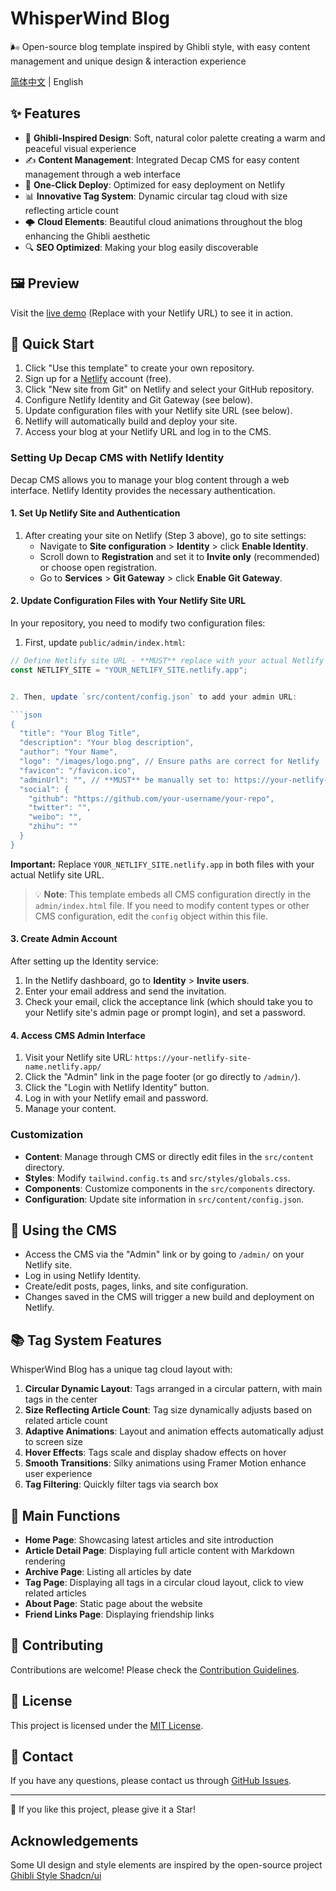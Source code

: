 # WhisperWind Blog

🌬️ Open-source blog template inspired by Ghibli style, with easy content management and unique design & interaction experience

[简体中文](README.zh-CN.md) | English

## ✨ Features

- 🎨 **Ghibli-Inspired Design**: Soft, natural color palette creating a warm and peaceful visual experience
- ✍️ **Content Management**: Integrated Decap CMS for easy content management through a web interface
- 🚀 **One-Click Deploy**: Optimized for easy deployment on Netlify
- 📊 **Innovative Tag System**: Dynamic circular tag cloud with size reflecting article count
- 🌩️ **Cloud Elements**: Beautiful cloud animations throughout the blog enhancing the Ghibli aesthetic
- 🔍 **SEO Optimized**: Making your blog easily discoverable

## 🖼️ Preview

Visit the [live demo](https://your-netlify-site-name.netlify.app/) (Replace with your Netlify URL) to see it in action.

## 🚀 Quick Start

1. Click "Use this template" to create your own repository.
2. Sign up for a [Netlify](https://app.netlify.com/) account (free).
3. Click "New site from Git" on Netlify and select your GitHub repository.
4. Configure Netlify Identity and Git Gateway (see below).
5. Update configuration files with your Netlify site URL (see below).
6. Netlify will automatically build and deploy your site.
7. Access your blog at your Netlify URL and log in to the CMS.

### Setting Up Decap CMS with Netlify Identity

Decap CMS allows you to manage your blog content through a web interface. Netlify Identity provides the necessary authentication.

#### 1. Set Up Netlify Site and Authentication

1. After creating your site on Netlify (Step 3 above), go to site settings:
   - Navigate to **Site configuration** > **Identity** > click **Enable Identity**.
   - Scroll down to **Registration** and set it to **Invite only** (recommended) or choose open registration.
   - Go to **Services** > **Git Gateway** > click **Enable Git Gateway**.

#### 2. Update Configuration Files with Your Netlify Site URL

In your repository, you need to modify two configuration files:

1. First, update `public/admin/index.html`:

```javascript
// Define Netlify site URL - **MUST** replace with your actual Netlify site name
const NETLIFY_SITE = "YOUR_NETLIFY_SITE.netlify.app";


2. Then, update `src/content/config.json` to add your admin URL:

```json
{
  "title": "Your Blog Title",
  "description": "Your blog description",
  "author": "Your Name",
  "logo": "/images/logo.png", // Ensure paths are correct for Netlify
  "favicon": "/favicon.ico",
  "adminUrl": "", // **MUST** be manually set to: https://your-netlify-site-name.netlify.app/admin/
  "social": {
    "github": "https://github.com/your-username/your-repo",
    "twitter": "",
    "weibo": "",
    "zhihu": ""
  }
}
```

**Important:** Replace `YOUR_NETLIFY_SITE.netlify.app` in both files with your actual Netlify site URL.

> 💡 **Note**: This template embeds all CMS configuration directly in the `admin/index.html` file. If you need to modify content types or other CMS configuration, edit the `config` object within this file.

#### 3. Create Admin Account

After setting up the Identity service:

1. In the Netlify dashboard, go to **Identity** > **Invite users**.
2. Enter your email address and send the invitation.
3. Check your email, click the acceptance link (which should take you to your Netlify site's admin page or prompt login), and set a password.

#### 4. Access CMS Admin Interface

1. Visit your Netlify site URL: `https://your-netlify-site-name.netlify.app/`
2. Click the "Admin" link in the page footer (or go directly to `/admin/`).
3. Click the "Login with Netlify Identity" button.
4. Log in with your Netlify email and password.
5. Manage your content.

### Customization

- **Content**: Manage through CMS or directly edit files in the `src/content` directory.
- **Styles**: Modify `tailwind.config.ts` and `src/styles/globals.css`.
- **Components**: Customize components in the `src/components` directory.
- **Configuration**: Update site information in `src/content/config.json`.

## 📝 Using the CMS

- Access the CMS via the "Admin" link or by going to `/admin/` on your Netlify site.
- Log in using Netlify Identity.
- Create/edit posts, pages, links, and site configuration.
- Changes saved in the CMS will trigger a new build and deployment on Netlify.

## 📚 Tag System Features

WhisperWind Blog has a unique tag cloud layout with:

1. **Circular Dynamic Layout**: Tags arranged in a circular pattern, with main tags in the center
2. **Size Reflecting Article Count**: Tag size dynamically adjusts based on related article count
3. **Adaptive Animations**: Layout and animation effects automatically adjust to screen size
4. **Hover Effects**: Tags scale and display shadow effects on hover
5. **Smooth Transitions**: Silky animations using Framer Motion enhance user experience
6. **Tag Filtering**: Quickly filter tags via search box

## 🧩 Main Functions

- **Home Page**: Showcasing latest articles and site introduction
- **Article Detail Page**: Displaying full article content with Markdown rendering
- **Archive Page**: Listing all articles by date
- **Tag Page**: Displaying all tags in a circular cloud layout, click to view related articles
- **About Page**: Static page about the website
- **Friend Links Page**: Displaying friendship links

## 🤝 Contributing

Contributions are welcome! Please check the [Contribution Guidelines](CONTRIBUTING.md).

## 📃 License

This project is licensed under the [MIT License](LICENSE).

## 📧 Contact

If you have any questions, please contact us through [GitHub Issues](https://github.com/wowyuarm/WhisperWind-blog/issues).

---

🌟 If you like this project, please give it a Star!

## Acknowledgements

Some UI design and style elements are inspired by the open-source project [Ghibli Style Shadcn/ui](https://github.com/cefeng06/Ghibli-Shadcn-Theme)